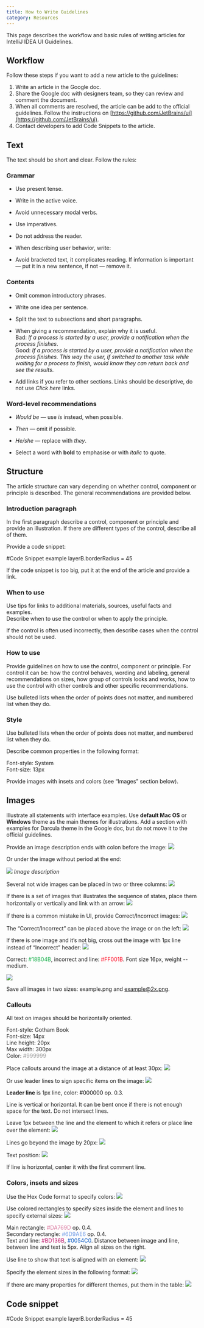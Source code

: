 ```yaml
---
title: How to Write Guidelines
category: Resources
---
```


This page describes the workflow and basic rules of writing articles for IntelliJ IDEA UI Guidelines.

## Workflow

Follow these steps if you want to add a new article to the guidelines:
1. Write an article in the Google doc.
2. Share the Google doc with designers team, so they can review and comment the document.
3. When all comments are resolved, the article can be add to the official guidelines. Follow the instructions on [https://github.com/JetBrains/ui](https://github.com/JetBrains/ui).
4. Contact developers to add Code Snippets to the article.

## Text

The text should be short and clear. Follow the rules:

### Grammar

* Use present tense.

* Write in the active voice.

* Avoid unnecessary modal verbs.

* Use imperatives.

* Do not address the reader.

* When describing user behavior, write:

* Avoid bracketed text, it complicates reading. If information is important — put it in a new sentence, if not — remove it.


### Contents

* Omit common introductory phrases.

* Write one idea per sentence.

* Split the text to subsections and short paragraphs.

* When giving a recommendation, explain why it is useful.  
Bad: *If a process is started by a user, provide a notification when the process finishes*.  
Good: *If a process is started by a user, provide a notification when the process finishes. This way the user, if switched to another task while waiting for a process to finish, would know they can return back and see the results*.

*  Add links if you refer to other sections. Links should be descriptive, do not use *Click here* links.

### Word-level recommendations

* *Would be* — use *is* instead, when possible.

* *Then* — omit if possible.

* *He/she* — replace with *they*.

* Select a word with **bold** to emphasise or with _italic_ to quote.


## Structure

The article structure can vary depending on whether control, component or principle is described. The general recommendations are provided below.

### Introduction paragraph

In the first paragraph describe a control, component or principle and provide an illustration. If there are different types of the control, describe all of them.

Provide a code snippet:

<div class="code-block__wrapper">#Code Snippet example
layerB.borderRadius = 45
</div>

If the code snippet is too big, put it at the end of the article and provide a link.

### When to use
<aside class="note sideblock _visible">Use tips for links to additional materials, sources, useful facts and examples.</aside>
Describe when to use the control or when to apply the principle.

If the control is often used incorrectly, then describe cases when the control should not be used.

### How to use

Provide guidelines on how to use the control, component or principle. For control it can be: how the control behaves, wording and labeling, general recommendations on sizes, how group of controls looks and works, how to use the control with other controls and other specific recommendations.

Use bulleted lists when the order of points does not matter, and numbered list when they do.

### Style

Use bulleted lists when the order of points does not matter, and numbered list when they do.

Describe common properties in the following format:

Font-style: System  
Font-size: 13px

Provide images with insets and colors (see “Images” section below).

## Images

Illustrate all statements with interface examples. Use **default Mac OS** or **Windows** theme as the main themes for illustrations. Add a section with examples for Darcula theme in the Google doc, but do not move it to the official guidelines.

Provide an image description ends with colon before the image:
![]({{site.baseurl}}/images/how_to_write_guidelines/example_1.png)

Or under the image without period at the end:

![]({{site.baseurl}}/images/how_to_write_guidelines/example_1.png)
*Image description*

Several not wide images can be placed in two or three columns:
![]({{site.baseurl}}/images/how_to_write_guidelines/example_2.png)

If there is a set of images that illustrates the sequence of states, place them horizontally or vertically and link with an arrow:
![]({{site.baseurl}}/images/how_to_write_guidelines/example_3.png)

If there is a common mistake in UI, provide Correct/Incorrect images:
![]({{site.baseurl}}/images/how_to_write_guidelines/corret_incorrect.png)

The “Correct/Incorrect” can be placed above the image or on the left:
![]({{site.baseurl}}/images/how_to_write_guidelines/correct_incorrect_vertical.png)

If there is one image and it’s not big, cross out the image with 1px line instead of “Incorrect” header:
![]({{site.baseurl}}/images/how_to_write_guidelines/incorrect.png)

Correct: <span style="color:#18B04B">#18B04B</span>, incorrect and line: <span style="color:#FF001B">#FF001B</span>. Font size 16px, weight -- medium.

![]({{site.baseurl}}/images/how_to_write_guidelines/correct_incorrect_sizes.png)

Save all images in two sizes: example.png and example@2x.png.


### Callouts

All text on images should be horizontally oriented.

Font-style: Gotham Book  
Font-size: 14px  
Line height: 20px  
Max width: 300px  
Color:  <span style="color:#999999">#999999</span>  

Place callouts around the image at a distance of at least 30px:
![]({{site.baseurl}}/images/how_to_write_guidelines/callout_1.png)

Or use leader lines to sign specific items on the image:
![]({{site.baseurl}}/images/how_to_write_guidelines/callout_2.png)

**Leader line** is 1px line, color: <span style="color:#000000">#000000</span> op. 0.3.

Line is vertical or horizontal. It can be bent once if there is not enough space for the text. Do not intersect lines.

Leave 1px between the line and the element to which it refers or place line over the element:
![]({{site.baseurl}}/images/how_to_write_guidelines/leader_lines_1.png)

Lines go beyond the image by 20px:
![]({{site.baseurl}}/images/how_to_write_guidelines/leader_lines_2.png)

Text position:
![]({{site.baseurl}}/images/how_to_write_guidelines/leader_lines_3.png)

If line is horizontal, center it with the first comment line.

### Colors, insets and sizes

Use the Hex Code format to specify colors:
![]({{site.baseurl}}/images/how_to_write_guidelines/colors.png)

Use colored rectangles to specify sizes inside the element and lines to specify external sizes:
![]({{site.baseurl}}/images/how_to_write_guidelines/insets.png)   

Main rectangle: <span style="color:#DA769D">#DA769D</span> op. 0.4.  
Secondary rectangle: <span style="color:#6D9AE6">#6D9AE6</span> op. 0.4.  
Text and line: <span style="color:#BD136B">#BD136B</span>, <span style="color:#0054C0">#0054C0</span>. Distance between image and line, between line and text is 5px. Align all sizes on the right.  

Use line to show that text is aligned with an element:
![]({{site.baseurl}}/images/how_to_write_guidelines/alignment.png)   

Specify the element sizes in the following format:
![]({{site.baseurl}}/images/how_to_write_guidelines/sizes.png)

If there are many properties for different themes, put them in the table:
![]({{site.baseurl}}/images/how_to_write_guidelines/themes.png)

## Code snippet
<div class="code-block__wrapper">#Code Snippet example
layerB.borderRadius = 45
</div>




